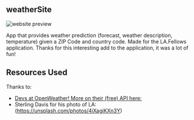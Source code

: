 ## weatherSite

![website preview](https://github.com/raymonddeng99/weatherSite/tree/master/css/la.jpg)

App that provides weather prediction (forecast, weather description, temperature) given a ZIP Code and country code. Made for the LA.Fellows application. Thanks for this interesting add to the application, it was a lot of fun!

## Resources Used

Thanks to:
* [Devs at OpenWeather! More on their (free) API here:](https://openweathermap.org/api)
* Sterling Davis for his photo of LA:(https://unsplash.com/photos/4iXagiKXn3Y)
